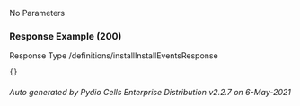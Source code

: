 






 
  


No Parameters



### Response Example (200)
Response Type /definitions/installInstallEventsResponse

```
{}
```




###### Auto generated by Pydio Cells Enterprise Distribution v2.2.7 on 6-May-2021
